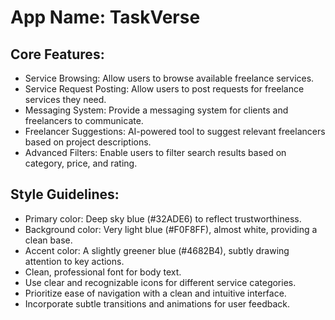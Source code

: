 # **App Name**: TaskVerse

## Core Features:

- Service Browsing: Allow users to browse available freelance services.
- Service Request Posting: Allow users to post requests for freelance services they need.
- Messaging System: Provide a messaging system for clients and freelancers to communicate.
- Freelancer Suggestions: AI-powered tool to suggest relevant freelancers based on project descriptions.
- Advanced Filters: Enable users to filter search results based on category, price, and rating.

## Style Guidelines:

- Primary color: Deep sky blue (#32ADE6) to reflect trustworthiness.
- Background color: Very light blue (#F0F8FF), almost white, providing a clean base.
- Accent color: A slightly greener blue (#4682B4), subtly drawing attention to key actions.
- Clean, professional font for body text.
- Use clear and recognizable icons for different service categories.
- Prioritize ease of navigation with a clean and intuitive interface.
- Incorporate subtle transitions and animations for user feedback.